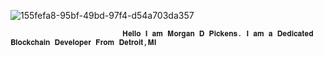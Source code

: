 
![155fefa8-95bf-49bd-97f4-d54a703da357](https://github.com/MorganDPickens/MorganDPickens/assets/144762064/5f09ba68-f828-433b-9393-47f67cef9fa2)

                             𝐇𝐞𝐥𝐥𝐨 𝐈 𝐚𝐦 𝐌𝐨𝐫𝐠𝐚𝐧 𝐃 𝐏𝐢𝐜𝐤𝐞𝐧𝐬. 𝐈 𝐚𝐦 𝐚 𝐃𝐞𝐝𝐢𝐜𝐚𝐭𝐞𝐝 𝐁𝐥𝐨𝐜𝐤𝐜𝐡𝐚𝐢𝐧 𝐃𝐞𝐯𝐞𝐥𝐨𝐩𝐞𝐫 𝐅𝐫𝐨𝐦 𝐃𝐞𝐭𝐫𝐨𝐢𝐭,𝐌𝐈
